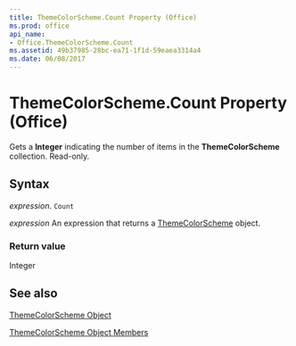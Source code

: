 ```yaml
---
title: ThemeColorScheme.Count Property (Office)
ms.prod: office
api_name:
- Office.ThemeColorScheme.Count
ms.assetid: 49b37985-28bc-ea71-1f1d-59eaea3314a4
ms.date: 06/08/2017
---
```



# ThemeColorScheme.Count Property (Office)

Gets a  **Integer** indicating the number of items in the **ThemeColorScheme** collection. Read-only.


## Syntax

 _expression_. `Count`

 _expression_ An expression that returns a [ThemeColorScheme](./Office.ThemeColorScheme.md) object.


### Return value

Integer


## See also


[ThemeColorScheme Object](Office.ThemeColorScheme.md)



[ThemeColorScheme Object Members](./overview/Library-Reference/themecolorscheme-members-office.md)

